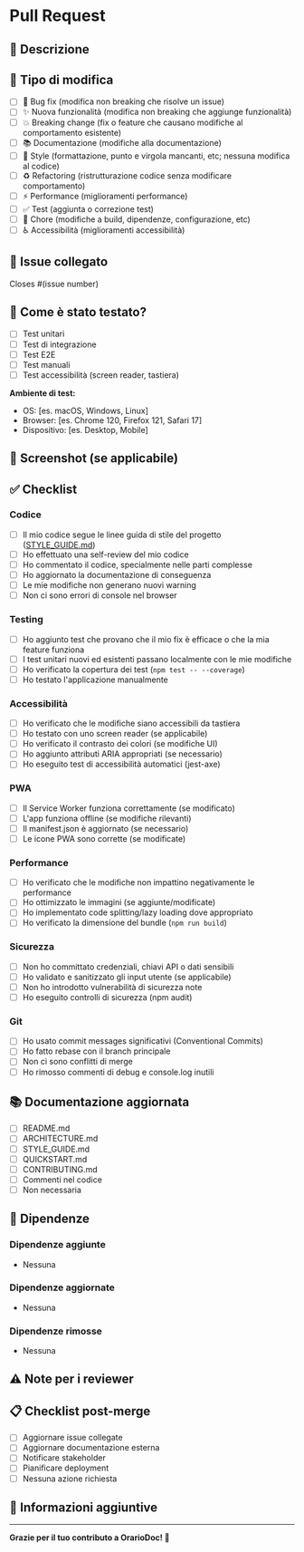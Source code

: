 # Pull Request

## 📝 Descrizione

<!-- Fornisci una descrizione chiara e concisa delle modifiche -->

## 🎯 Tipo di modifica

<!-- Seleziona le opzioni appropriate mettendo una 'x' tra le parentesi quadre -->

- [ ] 🐛 Bug fix (modifica non breaking che risolve un issue)
- [ ] ✨ Nuova funzionalità (modifica non breaking che aggiunge funzionalità)
- [ ] 💥 Breaking change (fix o feature che causano modifiche al comportamento esistente)
- [ ] 📚 Documentazione (modifiche alla documentazione)
- [ ] 🎨 Style (formattazione, punto e virgola mancanti, etc; nessuna modifica al codice)
- [ ] ♻️ Refactoring (ristrutturazione codice senza modificare comportamento)
- [ ] ⚡ Performance (miglioramenti performance)
- [ ] ✅ Test (aggiunta o correzione test)
- [ ] 🔧 Chore (modifiche a build, dipendenze, configurazione, etc)
- [ ] ♿ Accessibilità (miglioramenti accessibilità)

## 🔗 Issue collegato

<!-- Se questa PR risolve una issue, linkala qui -->

Closes #(issue number)

## 🧪 Come è stato testato?

<!-- Descrivi i test effettuati per verificare le modifiche -->

- [ ] Test unitari
- [ ] Test di integrazione
- [ ] Test E2E
- [ ] Test manuali
- [ ] Test accessibilità (screen reader, tastiera)

**Ambiente di test:**
- OS: [es. macOS, Windows, Linux]
- Browser: [es. Chrome 120, Firefox 121, Safari 17]
- Dispositivo: [es. Desktop, Mobile]

## 📸 Screenshot (se applicabile)

<!-- Aggiungi screenshot per modifiche UI/UX -->

## ✅ Checklist

<!-- Assicurati di aver completato tutti i punti prima di aprire la PR -->

### Codice

- [ ] Il mio codice segue le linee guida di stile del progetto ([STYLE_GUIDE.md](./docs/STYLE_GUIDE.md))
- [ ] Ho effettuato una self-review del mio codice
- [ ] Ho commentato il codice, specialmente nelle parti complesse
- [ ] Ho aggiornato la documentazione di conseguenza
- [ ] Le mie modifiche non generano nuovi warning
- [ ] Non ci sono errori di console nel browser

### Testing

- [ ] Ho aggiunto test che provano che il mio fix è efficace o che la mia feature funziona
- [ ] I test unitari nuovi ed esistenti passano localmente con le mie modifiche
- [ ] Ho verificato la copertura dei test (`npm test -- --coverage`)
- [ ] Ho testato l'applicazione manualmente

### Accessibilità

- [ ] Ho verificato che le modifiche siano accessibili da tastiera
- [ ] Ho testato con uno screen reader (se applicabile)
- [ ] Ho verificato il contrasto dei colori (se modifiche UI)
- [ ] Ho aggiunto attributi ARIA appropriati (se necessario)
- [ ] Ho eseguito test di accessibilità automatici (jest-axe)

### PWA

- [ ] Il Service Worker funziona correttamente (se modificato)
- [ ] L'app funziona offline (se modifiche rilevanti)
- [ ] Il manifest.json è aggiornato (se necessario)
- [ ] Le icone PWA sono corrette (se modificate)

### Performance

- [ ] Ho verificato che le modifiche non impattino negativamente le performance
- [ ] Ho ottimizzato le immagini (se aggiunte/modificate)
- [ ] Ho implementato code splitting/lazy loading dove appropriato
- [ ] Ho verificato la dimensione del bundle (`npm run build`)

### Sicurezza

- [ ] Non ho committato credenziali, chiavi API o dati sensibili
- [ ] Ho validato e sanitizzato gli input utente (se applicabile)
- [ ] Non ho introdotto vulnerabilità di sicurezza note
- [ ] Ho eseguito controlli di sicurezza (npm audit)

### Git

- [ ] Ho usato commit messages significativi (Conventional Commits)
- [ ] Ho fatto rebase con il branch principale
- [ ] Non ci sono conflitti di merge
- [ ] Ho rimosso commenti di debug e console.log inutili

## 📚 Documentazione aggiornata

<!-- Indica quali documenti hai aggiornato -->

- [ ] README.md
- [ ] ARCHITECTURE.md
- [ ] STYLE_GUIDE.md
- [ ] QUICKSTART.md
- [ ] CONTRIBUTING.md
- [ ] Commenti nel codice
- [ ] Non necessaria

## 🔄 Dipendenze

<!-- Se hai aggiunto/aggiornato dipendenze, elencale qui -->

### Dipendenze aggiunte
- Nessuna

### Dipendenze aggiornate
- Nessuna

### Dipendenze rimosse
- Nessuna

## ⚠️ Note per i reviewer

<!-- Informazioni aggiuntive utili per chi farà il review -->

<!-- 
Esempi:
- Aree specifiche su cui vorresti feedback
- Decisioni di design che richiedono discussione
- Workaround temporanei che necessitano miglioramenti futuri
- Limitazioni note
-->

## 📋 Checklist post-merge

<!-- Azioni da compiere dopo il merge (se applicabile) -->

- [ ] Aggiornare issue collegate
- [ ] Aggiornare documentazione esterna
- [ ] Notificare stakeholder
- [ ] Pianificare deployment
- [ ] Nessuna azione richiesta

## 🎉 Informazioni aggiuntive

<!-- Qualsiasi altra informazione rilevante -->

---

<!-- 
Prima di aprire questa PR, assicurati di aver letto:
- CONTRIBUTING.md per le linee guida di contribuzione
- STYLE_GUIDE.md per le convenzioni di codice
-->

**Grazie per il tuo contributo a OrarioDoc! 🙏**

